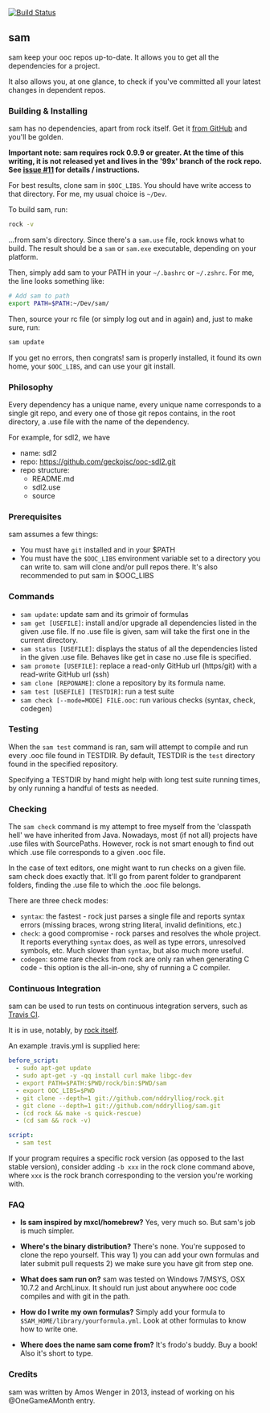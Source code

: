 [![Build Status](https://travis-ci.org/ooc-lang/sam.svg?branch=master)](https://travis-ci.org/ooc-lang/sam)

## sam

sam keep your ooc repos up-to-date. It allows you to get all the
dependencies for a project.

It also allows you, at one glance, to check if you've committed
all your latest changes in dependent repos.

### Building & Installing

sam has no dependencies, apart from rock itself. Get it [from GitHub](
https://github.com/nddrylliog/rock/#rock) and you'll be golden.

**Important note: sam requires rock 0.9.9 or greater. At the time of
this writing, it is not released yet and lives in the '99x' branch
of the rock repo. See [issue #11](https://github.com/nddrylliog/sam/issues/11) for details / instructions.**

For best results, clone sam in `$OOC_LIBS`. You should have write
access to that directory. For me, my usual choice is `~/Dev`.

To build sam, run:

```bash
rock -v
```

...from sam's directory. Since there's a `sam.use` file, rock knows
what to build. The result should be a `sam` or `sam.exe` executable,
depending on your platform.

Then, simply add sam to your PATH in your `~/.bashrc` or `~/.zshrc`.
For me, the line looks something like:

```bash
# Add sam to path
export PATH=$PATH:~/Dev/sam/
```

Then, source your rc file (or simply log out and in again) and, just to
make sure, run:

```bash
sam update
```

If you get no errors, then congrats! sam is properly installed, it found
its own home, your `$OOC_LIBS`, and can use your git install.

### Philosophy

Every dependency has a unique name, every unique name corresponds
to a single git repo, and every one of those git repos contains,
in the root directory, a .use file with the name of the dependency.

For example, for sdl2, we have

  * name: sdl2
  * repo: https://github.com/geckojsc/ooc-sdl2.git
  * repo structure:
      * README.md
      * sdl2.use
      * source

### Prerequisites

sam assumes a few things:

  * You must have `git` installed and in your $PATH
  * You must have the `$OOC_LIBS` environment variable set to
    a directory you can write to. sam will clone and/or pull repos
    there. It's also recommended to put sam in $OOC_LIBS

### Commands

  * `sam update`: update sam and its grimoir of formulas
  * `sam get [USEFILE]`: install and/or upgrade all dependencies
    listed in the given .use file. If no .use file is given, sam
    will take the first one in the current directory.
  * `sam status [USEFILE]`: displays the status of all the
    dependencies listed in the given .use file. Behaves like
    get in case no .use file is specified.
  * `sam promote [USEFILE]`: replace a read-only GitHub url (https/git)
    with a read-write GitHub url (ssh)
  * `sam clone [REPONAME]`: clone a repository by its formula name.
  * `sam test [USEFILE] [TESTDIR]`: run a test suite
  * `sam check [--mode=MODE] FILE.ooc`: run various checks (syntax, check, codegen)

### Testing

When the `sam test` command is ran, sam will attempt to compile and run every
.ooc file found in TESTDIR. By default, TESTDIR is the `test` directory found in
the specified repository.

Specifying a TESTDIR by hand might help with long test suite running times, by
only running a handful of tests as needed.

### Checking

The `sam check` command is my attempt to free myself from the 'classpath hell'
we have inherited from Java. Nowadays, most (if not all) projects have .use files
with SourcePaths. However, rock is not smart enough to find out which .use file
corresponds to a given .ooc file.

In the case of text editors, one might want to run checks on a given file. sam check
does exactly that. It'll go from parent folder to grandparent folders, finding
the .use file to which the .ooc file belongs.

There are three check modes:

  * `syntax`: the fastest - rock just parses a single file and reports syntax errors
    (missing braces, wrong string literal, invalid definitions, etc.)
  * `check`: a good compromise - rock parses and resolves the whole project. It
    reports everything `syntax` does, as well as type errors, unresolved symbols, etc.
    Much slower than `syntax`, but also much more useful.
  * `codegen`: some rare checks from rock are only ran when generating C code - this
    option is the all-in-one, shy of running a C compiler.

### Continuous Integration

sam can be used to run tests on continuous integration servers, such as
[Travis CI](https://travis-ci.org).

It is in use, notably, by [rock itself](https://travis-ci.org/nddrylliog/rock/builds).

An example .travis.yml is supplied here:

```yaml
before_script:
  - sudo apt-get update
  - sudo apt-get -y -qq install curl make libgc-dev
  - export PATH=$PATH:$PWD/rock/bin:$PWD/sam
  - export OOC_LIBS=$PWD
  - git clone --depth=1 git://github.com/nddrylliog/rock.git
  - git clone --depth=1 git://github.com/nddrylliog/sam.git
  - (cd rock && make -s quick-rescue)
  - (cd sam && rock -v)

script:
  - sam test
```

If your program requires a specific rock version (as opposed to the last stable
version), consider adding `-b xxx` in the rock clone command above, where
`xxx` is the rock branch corresponding to the version you're working with.

### FAQ

  * **Is sam inspired by mxcl/homebrew?** Yes, very much so. But sam's job is much simpler.

  * **Where's the binary distribution?** There's none. You're supposed to clone the repo
    yourself. This way 1) you can add your own formulas and later submit pull requests 2)
    we make sure you have git from step one.

  * **What does sam run on?** sam was tested on Windows 7/MSYS, OSX 10.7.2 and ArchLinux.
    It should run just about anywhere ooc code compiles and with git in the path.

  * **How do I write my own formulas?** Simply add your formula to `$SAM_HOME/library/yourformula.yml`.
    Look at other formulas to know how to write one.

  * **Where does the name sam come from?** It's frodo's buddy. Buy a book! Also it's short
    to type.

### Credits

sam was written by Amos Wenger in 2013, instead of working on his @OneGameAMonth entry.


